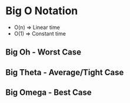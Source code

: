# Big O Notation

-   O(n) => Linear time
-   O(1) => Constant time

## Big Oh - Worst Case

## Big Theta - Average/Tight Case

## Big Omega - Best Case
